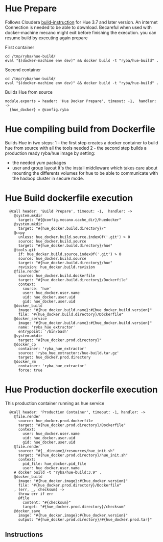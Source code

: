 
#  Hue Prepare

Follows Cloudera   [build-instruction][cloudera-hue] for Hue 3.7 and later version.
An internet Connection is needed to be able to download.
Becareful when used with docker-machine mecano might exit before finishing
the execution. you can resume build by executing again prepare

First container
```
cd /tmp/ryba/hue-build/
eval "$(docker-machine env dev)" && docker build -t "ryba/hue-build" .
```

Second container
```
cd /tmp/ryba/hue-build/
eval "$(docker-machine env dev)" && docker build -t "ryba/hue-build" .
```

Builds Hue from source


    module.exports = header: 'Hue Docker Prepare', timeout: -1,  handler: ->
      {hue_docker} = @config.ryba


# Hue compiling build from Dockerfile

Builds Hue in two steps:
1 - the first step creates a docker container to build hue from source with all the tools needed
2 - the second step builds a production ready ryba/hue image by setting:
  * the needed yum packages
  * user and group layout
It's the install middleware which takes care about mounting the differents volumes
for hue to be able to communicate with the hadoop cluster in secure mode.

# Hue Build dockerfile execution

      @call header: 'Build Prepare', timeout: -1,  handler: ->
        @system.mkdir
          target: "#{@config.mecano.cache_dir}/huedocker"
        @system.mkdir
          target: "#{hue_docker.build.directory}/"
        @copy
          unless: hue_docker.build.source.indexOf('.git') > 0
          source: hue_docker.build.source
          target: "#{hue_docker.build.directory}/hue"
        @tools.git
          if: hue_docker.build.source.indexOf('.git') > 0
          source: hue_docker.build.source
          target: "#{hue_docker.build.directory}/hue"
          revision: hue_docker.build.revision
        @file.render
          source: hue_docker.build.dockerfile
          target: "#{hue_docker.build.directory}/Dockerfile"
          context: 
            source: 'hue'
            user: hue_docker.user.name
            uid: hue_docker.user.uid
            gid: hue_docker.user.uid
        @docker_build
          image: "#{hue_docker.build.name}:#{hue_docker.build.version}"
          file: "#{hue_docker.build.directory}/Dockerfile"
        @docker_service
          image: "#{hue_docker.build.name}:#{hue_docker.build.version}"
          name: 'ryba_hue_extractor'
          entrypoint: '/bin/bash'
        @system.mkdir
          target: "#{hue_docker.prod.directory}"
        @docker_cp
          container: 'ryba_hue_extractor'
          source: 'ryba_hue_extractor:/hue-build.tar.gz'
          target: hue_docker.prod.directory
        @docker_rm
          container: 'ryba_hue_extractor'
          force: true

# Hue Production dockerfile execution

This production container running as hue service

      @call header: 'Production Container', timeout: -1, handler: ->
        @file.render
          source: hue_docker.prod.dockerfile
          target: "#{hue_docker.prod.directory}/Dockerfile"
          context:
            user: hue_docker.user.name
            uid: hue_docker.user.uid
            gid: hue_docker.user.uid
        @file.render
          source: "#{__dirname}/resources/hue_init.sh"
          target: "#{hue_docker.prod.directory}/hue_init.sh"
          context:
            pid_file: hue_docker.pid_file
            user: hue_docker.user.name
        # docker build -t "ryba/hue-build:3.9" .
        @docker_build
          image: "#{hue_docker.image}:#{hue_docker.version}"
          file: "#{hue_docker.prod.directory}/Dockerfile"
        , (err, _, checksum) ->
          throw err if err
          @file
            content: "#{checksum}"
            target: "#{hue_docker.prod.directory}/checksum"
        @docker_save
          image: "#{hue_docker.image}:#{hue_docker.version}"
          output: "#{hue_docker.prod.directory}/#{hue_docker.prod.tar}"

## Instructions

[cloudera-hue]:(https://github.com/cloudera/hue#development-prerequisites)
